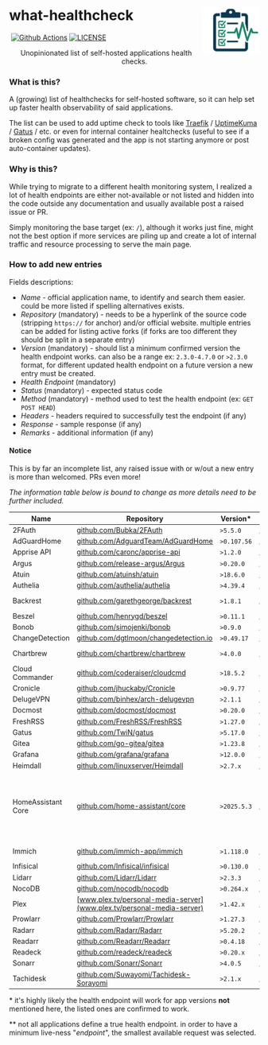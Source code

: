 # what-healthcheck <img src="assets/image/what-healthcheck-logo.png" alt="what-healthcheck-logo" title="feishin" align="right" height="95px" />

<p align="left">
   <img src="https://img.shields.io/badge/PRs-welcome-brightgreen.svg?style=flat" alt="">
   <a href="https://github.com/peterbuga/what-healthcheck/actions"><img src="https://img.shields.io/github/actions/workflow/status/peterbuga/what-healthcheck/pages/pages-build-deployment" alt="Github Actions"></a>
   <a href="https://github.com/peterbuga/what-healthcheck/blob/master/LICENSE"><img src="https://img.shields.io/github/license/peterbuga/what-healthcheck.svg" alt="LICENSE"></a>
</p>

<p align="center">Unopinionated list of self-hosted applications health checks.</p>


### What is this?
A (growing) list of healthchecks for self-hosted software, so it can help set up faster health observability of said applications. 

The list can be used to add uptime check to tools like [Traefik](https://traefik.io/) / [UptimeKuma](https://uptimekuma.org/) / [Gatus](https://gatus.io/) / etc. or even for internal container healtchecks (useful to see if a broken config was generated and the app is not starting anymore or post auto-container updates).

### Why is this?
While trying to migrate to a different health monitoring system, I realized a lot of health endpoints are either not-available or not listed and hidden into the code outside any documentation and usually available post a raised issue or PR.

Simply monitoring the base target (ex: `/`), although it works just fine, might not the best option if more services are piling up and create a lot of internal traffic and resource processing to serve the main page.  

### How to add new entries
Fields descriptions:

- *Name* - official application name, to identify and search them easier. could be more listed if spelling alternatives exists.
- *Repository* (mandatory) - needs to be a hyperlink of the source code (stripping `https://` for anchor) and/or official website. multiple entries can be added for listing active forks (if forks are too different they should be split in a separate entry)
- *Version* (mandatory) - should list a minimum confirmed version the health endpoint works. can also be a range ex: `2.3.0-4.7.0` or `>2.3.0` format, for different updated health endpoint on a future version a new entry must be created.
- *Health Endpoint* (mandatory)
- *Status* (mandatory) - expected status code
- *Method* (mandatory) - method used to test the health endpoint (ex: `GET POST HEAD`)
- *Headers* - headers required to successfully test the endpoint (if any)
- *Response* - sample response (if any)
- *Remarks* - additional information (if any)

#### Notice
This is by far an incomplete list, any raised issue with or w/out a new entry is more than welcomed. PRs even more!  

*The information table below is bound to change as more details need to be further included.*


| Name                 | Repository                                                                               | Version\*   | Health Endpoint\*\*                      | Status | Method | Headers                         | Remarks                                                       |
|----------------------|------------------------------------------------------------------------------------------|-------------|------------------------------------------|--------|--------|---------------------------------|---------------------------------------------------------------|
| 2FAuth               | [github.com/Bubka/2FAuth](https://github.com/Bubka/2FAuth)                               | `>5.5.0`    | `/up`                                    | 200    | GET    |                                 |                                                               |
| AdGuardHome          | [github.com/AdguardTeam/AdGuardHome](https://github.com/AdguardTeam/AdGuardHome)         | `>0.107.56` | `/control/status`                        | 200    | GET    |                                 |                                                               |
| Apprise API          | [github.com/caronc/apprise-api](https://github.com/caronc/apprise-api)                   | `>1.2.0`    | `/status`                                | 200    | GET    |                                 |                                                               |
| Argus                | [github.com/release-argus/Argus](https://github.com/release-argus/Argus)                 | `>0.20.0`   | `/api/v1/healthcheck`                    | 200    | GET    |                                 |                                                               |
| Atuin                | [github.com/atuinsh/atuin](https://github.com/atuinsh/atuin)                             | `>18.6.0`   | `/healthz`                               | 200    | GET    |                                 |                                                               |
| Authelia             | [github.com/authelia/authelia](https://github.com/authelia/authelia)                     | `>4.39.4`   | `/api/health`                            | 200    | GET    |                                 |                                                               |
| Backrest             | [github.com/garethgeorge/backrest](https://github.com/garethgeorge/backrest)             | `>1.8.1`    | `/v1.Backrest/GetConfig`                 | 200    | POST   | content-type: application/proto |                                                               |
| Beszel               | [github.com/henrygd/beszel](https://github.com/henrygd/beszel)                           | `>0.11.1`   | `/api/health`                            | 200    | GET    |                                 |                                                               |
| Bonob                | [github.com/simojenki/bonob](https://github.com/simojenki/bonob)                         | `>0.9.0`    | `/ws/sonos`                              | 200    | GET    |                                 |                                                               |
| ChangeDetection      | [github.com/dgtlmoon/changedetection.io](https://github.com/dgtlmoon/changedetection.io) | `>0.49.17`  | `/api/v1/systeminfo`                     | 200    | GET    |                                 |                                                               |
| Chartbrew            | [github.com/chartbrew/chartbrew](https://github.com/chartbrew/chartbrew)                 | `>4.0.0`    | `/update`                                | 200    | GET    |                                 | for API component                                             |
| Cloud Commander      | [github.com/coderaiser/cloudcmd](https://github.com/coderaiser/cloudcmd)                 | `>18.5.2`   | `/manifest.json`                         | 200    | GET    |                                 |                                                               |
| Cronicle             | [github.com/jhuckaby/Cronicle](https://github.com/jhuckaby/Cronicle)                     | `>0.9.77`   | `/api/app/ping`                          | 200    | GET    |                                 |                                                               |
| DelugeVPN            | [github.com/binhex/arch-delugevpn](https://github.com/binhex/arch-delugevpn)             | `>2.1.1`    | `/images/s.gif`                          | 200    | GET    |                                 |                                                               |
| Docmost              | [github.com/docmost/docmost](https://github.com/docmost/docmost)                         | `>0.20.0`   | `/api/health`                            | 200    | GET    |                                 |                                                               |
| FreshRSS             | [github.com/FreshRSS/FreshRSS](github.com/FreshRSS/FreshRSS)                             | `>1.27.0`   | `/api/fever.php?api`                     | 200    | GET    |                                 |                                                               |
| Gatus                | [github.com/TwiN/gatus](https://github.com/TwiN/gatus)                                   | `>5.17.0`   | `/health`                                | 200    | GET    |                                 |                                                               |
| Gitea                | [github.com/go-gitea/gitea](https://github.com/go-gitea/gitea)                           | `>1.23.8`   | `/api/healthz`                           | 200    | GET    |                                 |                                                               |
| Grafana              | [github.com/grafana/grafana](https://github.com/grafana/grafana)                         | `>12.0.0`   | `/api/health`                            | 200    | GET    |                                 |                                                               |
| Heimdall             | [github.com/linuxserver/Heimdall](github.com/linuxserver/Heimdall)                       | `>2.7.x`    | `/health`                                | 200    | GET    |                                 |                                                               
| HomeAssistant Core   | [github.com/home-assistant/core](https://github.com/home-assistant/core)                 | `>2025.5.3` | `/api/`                                  | 401    | GET    |                                 | no real live-endpoint. create empty API webhook to return 200 |
| Immich               | [github.com/immich-app/immich](https://github.com/immich-app/immich)                     | `>1.118.0`  | `/api/server/ping`                       | 200    | GET    |                                 | API component                                                 |
| Infisical            | [github.com/Infisical/infisical](https://github.com/Infisical/infisical)                 | `>0.130.0`  | `/api/status`                            | 200    | GET    |                                 |                                                               |
| Lidarr               | [github.com/Lidarr/Lidarr](https://github.com/Lidarr/Lidarr)                             | `>2.3.3`    | `/ping`                                  | 200    | GET    |                                 |                                                               |
| NocoDB               | [github.com/nocodb/nocodb](github.com/nocodb/nocodb)                                     | `>0.264.x`  | `/api/v1/health`                         | 200    | GET    |                                 |                                                               |
| Plex                 | [www.plex.tv/personal-media-server](www.plex.tv/personal-media-server)                   | `>1.42.x`   | `/identity`                              | 200    | GET    |                                 |                                                               |
| Prowlarr             | [github.com/Prowlarr/Prowlarr](https://github.com/Prowlarr/Prowlarr)                     | `>1.27.3`   | `/ping`                                  | 200    | GET    |                                 |                                                               |
| Radarr               | [github.com/Radarr/Radarr](https://github.com/Radarr/Radarr)                             | `>5.20.2`   | `/ping`                                  | 200    | GET    |                                 |                                                               |
| Readarr              | [github.com/Readarr/Readarr](github.com/Readarr/Readarr)                                 | `>0.4.18`   | `/ping`                                  | 200    | GET    |                                 |                                                               |
| Readeck              | [github.com/readeck/readeck](github.com/readeck/readeck)                                 | `>0.20.x`   | `/api/info`                              | 200    | GET    |                                 |                                                               |
| Sonarr               | [github.com/Sonarr/Sonarr](https://github.com/Sonarr/Sonarr)                             | `>4.0.5`    | `/ping`                                  | 200    | GET    |                                 |                                                               |
| Tachidesk            | [github.com/Suwayomi/Tachidesk-Sorayomi](github.com/Suwayomi/Tachidesk-Sorayomi)         | `>2.1.x`    | `/api/v1/settings/about`                 | 200    | GET    |                                 |                                                               |

\* it's highly likely the health endpoint will work for app versions **not** mentioned here, the listed ones are confirmed to work.

\*\* not all applications define a true health endpoint. in order to have a minimum live-ness "*endpoint*", the smallest available request was selected.
